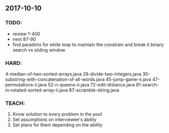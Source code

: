 ## 2017-10-10

### TODO:
- review 1-400
- next 87-90
- find paradims for while loop to maintain the constrain and break it
  binary search vs sliding window

### HARD:
4-median-of-two-sorted-arrays.java
29-divide-two-integers.java
30-substring-with-concatenation-of-all-words.java
45-jump-game-ii.java
47-permutations-ii.java
52-n-queens-ii.java
72-edit-distance.java
81-search-in-rotated-sorted-array-ii.java
87-scramble-string.java

### TEACH:
1. Know solution to every problem in the pool
2. Set assumptions on interviewee's ability
3. Set plans for them depending on the ability
